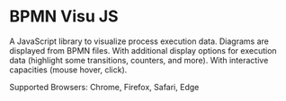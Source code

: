 # BPMN Visu JS
A JavaScript library to visualize process execution data. Diagrams are displayed from BPMN files. With additional display options for execution data (highlight some transitions, counters, and more). With interactive capacities (mouse hover, click).

Supported Browsers: Chrome, Firefox, Safari, Edge
